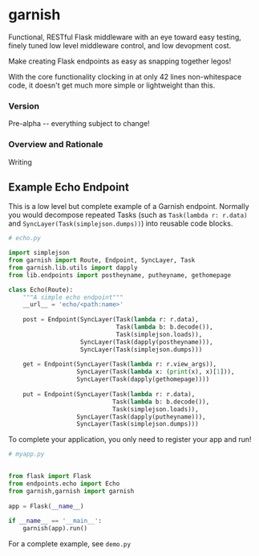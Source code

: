 # garnish
Functional, RESTful Flask middleware with an eye toward easy testing, 
finely tuned low level middleware control, and low devopment cost.
    
Make creating Flask endpoints as easy as snapping together legos!
    
With the core functionality clocking in at only 42 lines non-whitespace code, it doesn't 
get much more simple or lightweight than this.


### Version
Pre-alpha -- everything subject to change!  

### Overview and Rationale
Writing 

## Example Echo Endpoint

This is a low level but complete example of a Garnish endpoint.  Normally you would 
decompose repeated Tasks (such as `Task(lambda r: r.data)` and `SyncLayer(Task(simplejson.dumps))`)
into reusable code blocks.

```Python
# echo.py

import simplejson
from garnish import Route, Endpoint, SyncLayer, Task
from garnish.lib.utils import dapply
from lib.endpoints import postheyname, putheyname, gethomepage  

class Echo(Route):
    """A simple echo endpoint"""
    __url__ = 'echo/<path:name>'
  
    post = Endpoint(SyncLayer(Task(lambda r: r.data),
                              Task(lambda b: b.decode()),
                              Task(simplejson.loads)),
                    SyncLayer(Task(dapply(postheyname))),
                    SyncLayer(Task(simplejson.dumps)))
  
    get = Endpoint(SyncLayer(Task(lambda r: r.view_args)),
                   SyncLayer(Task(lambda x: (print(x), x)[1])),
                   SyncLayer(Task(dapply(gethomepage))))
  
    put = Endpoint(SyncLayer(Task(lambda r: r.data),
                             Task(lambda b: b.decode()),
                             Task(simplejson.loads)),
                   SyncLayer(Task(dapply(putheyname))),
                   SyncLayer(Task(simplejson.dumps)))
```

To complete your application, you only need to register your app and run!

```Python
# myapp.py  
  

from flask import Flask
from endpoints.echo import Echo
from garnish,garnish import garnish
  
app = Flask(__name__)
  
if __name__ == '__main__':
    garnish(app).run()
```

For a complete example, see `demo.py`